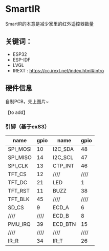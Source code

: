 # SmartIR

SmartIR的本意是减少家里的红外遥控器数量

## 关键词：

- ESP32
- ESP-IDF
- LVGL
- IREXT : https://cc.irext.net/index.html#intro



## 硬件信息

自制PCB，先上图片~

【to add】



### 引脚（基于exS3）

| name     | gpio   | name     | gpio   |
| -------- | ------ | -------- | ------ |
| SPI_MOSI | 10     | I2C_SDA  | 48     |
| SPI_MISO | 14     | I2C_SCL  | 47     |
| SPI_CLK  | 13     | CTP_INT  | 46     |
| TFT_CS   | 12     | ////     | ////   |
| TFT_DC   | 21     | LED      | 1      |
| TFT_RST  | 11     | BUZZ     | 38     |
| TFT_BLK  | 45     | ////     | ////   |
| SD_CS    | 9      | ECD_A    | 6      |
| ////     | ////   | ECD_B    | 8      |
| PMU_IRQ  | 39     | ECD_BTN  | 15     |
| ////     | ////   | ////     | ////   |
| ~~IR_R~~ | ~~34~~ | ~~IR_T~~ | ~~26~~ |




